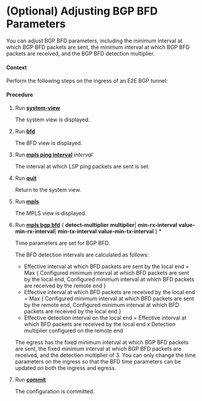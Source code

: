 (Optional) Adjusting BGP BFD Parameters
=======================================

You can adjust BGP BFD parameters, including the minimum interval at which BGP BFD packets are sent, the minimum interval at which BGP BFD packets are received, and the BGP BFD detection multiplier.

#### Context

Perform the following steps on the ingress of an E2E BGP tunnel:


#### Procedure

1. Run [**system-view**](cmdqueryname=system-view)
   
   
   
   The system view is displayed.
2. Run [**bfd**](cmdqueryname=bfd)
   
   
   
   The BFD view is displayed.
3. Run [**mpls ping interval**](cmdqueryname=mpls+ping+interval) *interval*
   
   
   
   The interval at which LSP ping packets are sent is set.
4. Run [**quit**](cmdqueryname=quit)
   
   
   
   Return to the system view.
5. Run [**mpls**](cmdqueryname=mpls)
   
   
   
   The MPLS view is displayed.
6. Run [**mpls bgp bfd**](cmdqueryname=mpls+bgp+bfd+detect-multiplier+min-rx-interval+min-tx-interval)  { ****detect-multiplier**** **multiplier**| ****min-rx-interval**** **value-min-rx-interval**| ****min-tx-interval**** **value-min-tx-interval** } \*
   
   
   
   Time parameters are set for BGP BFD.
   
   
   
   The BFD detection intervals are calculated as follows:
   
   * Effective interval at which BFD packets are sent by the local end = Max { Configured minimum interval at which BFD packets are sent by the local end, Configured minimum interval at which BFD packets are received by the remote end }
   * Effective interval at which BFD packets are received by the local end = Max { Configured minimum interval at which BFD packets are sent by the remote end, Configured minimum interval at which BFD packets are received by the local end }
   * Effective detection interval on the local end = Effective interval at which BFD packets are received by the local end x Detection multiplier configured on the remote end
   
   The egress has the fixed minimum interval at which BGP BFD packets are sent, the fixed minimum interval at which BGP BFD packets are received, and the detection multiplier of 3. You can only change the time parameters on the ingress so that the BFD time parameters can be updated on both the ingress and egress.
7. Run [**commit**](cmdqueryname=commit)
   
   
   
   The configuration is committed.